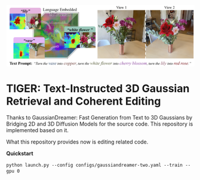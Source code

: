 ![block](./images/teaser.png)
# TIGER: Text-Instructed 3D Gaussian Retrieval and Coherent Editing
Thanks to GaussianDreamer: Fast Generation from Text to 3D Gaussians by Bridging 2D and 3D Diffusion Models for the source code. This repository is implemented based on it.

What this repository provides now is editing related code.

**Quickstart**
```
python launch.py --config configs/gaussiandreamer-two.yaml --train --gpu 0
```
